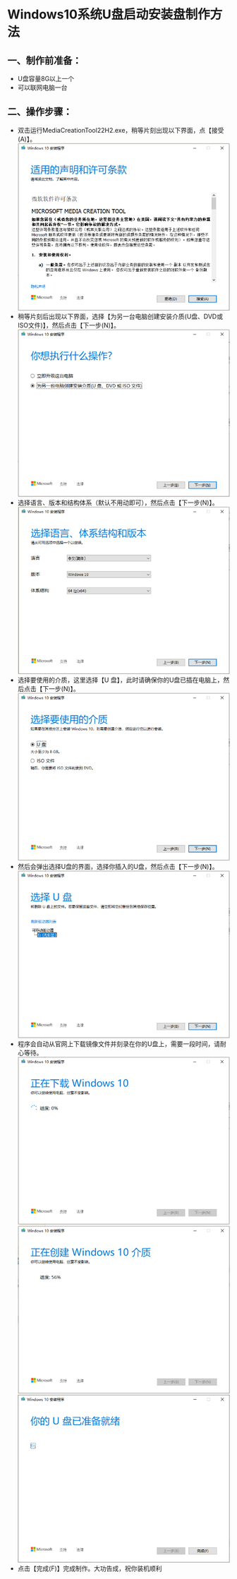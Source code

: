 <!--
 * @作  者    : 北极星光 light22@126.com
 * @创建时间  : 2023-03-25 01:30:30
 * @最后编辑  : 2023-03-25 01:30:32
 * @编辑人    : 北极星光
-->

# Windows10系统U盘启动安装盘制作方法

## 一、制作前准备：

+ U盘容量8G以上一个
+ 可以联网电脑一台

## 二、操作步骤：

+ 双击运行MediaCreationTool22H2.exe，稍等片刻出现以下界面，点【接受(A)】。![1679679469988](image/README/1679679469988.png)
+ 稍等片刻后出现以下界面，选择【为另一台电脑创建安装介质(U盘、DVD或ISO文件)】，然后点击【下一步(N)】。![1679679710797](image/README/1679679710797.png)
+ 选择语言、版本和结构体系（默认不用动即可），然后点击【下一步(N)】。![1679680117965](image/README/1679680117965.png)
+ 选择要使用的介质，这里选择【U 盘】，此时请确保你的U盘已插在电脑上，然后点击【下一步(N)】。![1679680345928](image/README/1679680345928.png)
+ 然后会弹出选择U盘的界面，选择你插入的U盘，然后点击【下一步(N)】。![1679680591385](image/README/1679680591385.png)
+ 程序会自动从官网上下载镜像文件并刻录在你的U盘上，需要一段时间，请耐心等待。![1679680857922](image/README/1679680857922.png)![1679683367800](image/README/1679683367800.png)![1679683985633](image/README/1679683985633.png)
+ 点击【完成(F)】完成制作。大功告成，祝你装机顺利
